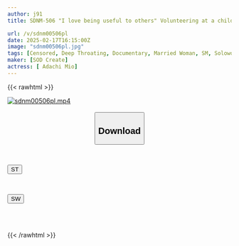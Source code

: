 ```yaml
---
author: j91
title: SDNM-506 "I love being useful to others" Volunteering at a children's cafeteria. A wife who is good at cooking and who wets herself, Mio Adachi, 30 years old, Chapter 2, Exposing herself at a local love hotel, incontinence, perverted play leads to the development of a sense of service that blossoms into a new sexuality for this married woman

url: /v/sdnm00506pl
date: 2025-02-17T16:15:00Z
image: "sdnm00506pl.jpg"
tags: [Censored, Deep Throating, Documentary, Married Woman, SM, Solowork, Toy]
maker: [SOD Create]
actress: [ Adachi Mio]
---
```



{{< rawhtml >}}

<div class="video" data-videoid="YpMDMX9y8JcvGzr">
    <a href="javascript:;">
        <img src="/v/sdnm00506pl/sdnm00506pl.jpg" width="WIDTH" height="HEIGHT" alt="sdnm00506pl.mp4" loading="lazy">
    </a>
</div>

<script type="text/javascript" src="https://j91.asia/asset/on-demand-st.js"></script>

<br>
  <link rel="stylesheet" href="https://j91.asia/asset/bs5.css">
  
  <center>
  <button class="btn btn-primary" type="button" data-bs-toggle="collapse" data-bs-target=".multi-collapse" aria-expanded="false" aria-controls="multiCollapseExample1 multiCollapseExample2"><h2>Download</h2></button></center>
</p>
<div class="row">
  <div class="col">
    <div class="collapse multi-collapse" id="multiCollapseExample1">
      <div class="card card-body">
	      	      <br>
<div class="buttons">  
<p><a href="/v/sdnm00506pl/st.html" target="_blank"><button class="btn-hover color-3"><i class="fa fa-download"></i> ST</button></a></p></div>
    </div>
  </div>
</div>
  <div class="col">
    <div class="collapse multi-collapse" id="multiCollapseExample2">
      <div class="card card-body">
	      <br>
<div class="buttons">
<p><a href="/v/sdnm00506pl/sw.html" target="_blank"><button class="btn-hover color-2"><i class="fa fa-download"></i> SW</button></a></p></div>
<br><br>
      </div>
    </div>
  </div>
</div>

{{< /rawhtml >}}